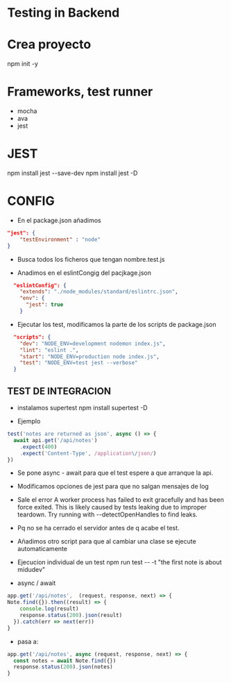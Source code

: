 # Testing in Backend



# Crea proyecto
npm init -y

# Frameworks, test runner
- mocha
- ava
- jest

# JEST
npm install jest --save-dev
npm install jest -D

# CONFIG
- En el package.json añadimos

```json
"jest": {
    "testEnvironment" : "node"
}
```

- Busca todos los ficheros que tengan nombre.test.js

- Anadimos en el eslintCongig del pacjkage.json

```json
  "eslintConfig": {
    "extends": "./node_modules/standard/eslintrc.json",
    "env": {
      "jest": true
    }
```

- Ejecutar los test, modificamos la parte de los scripts de package.json

```json
  "scripts": {
    "dev": "NODE_ENV=development nodemon index.js",
    "lint": "eslint .",
    "start": "NODE_ENV=production node index.js",
    "test": "NODE_ENV=test jest --verbose"
  }
```

## TEST DE INTEGRACION
- instalamos supertest
npm install supertest -D

- Ejemplo
```javascript
test('notes are returned as json', async () => {
  await api.get('/api/notes')
    .expect(400)
    .expect('Content-Type', /application\/json/)
})
```
- Se pone async - await para que el test espere a que arranque la api.

- Modificamos opciones de jest para que no salgan mensajes de log

- Sale el error A worker process has failed to exit gracefully and has been force exited. This is likely caused by tests leaking due to improper teardown. Try running with --detectOpenHandles to find leaks.
- Pq no se ha cerrado el servidor antes de q acabe el test.

- Añadimos otro script para que al cambiar una clase se ejecute automaticamente

- Ejecucion individual de un test
npm run test -- -t "the first note is about midudev"


- async / await

```javascript
app.get('/api/notes',  (request, response, next) => {
Note.find({}).then((result) => {
    console.log(result)
    response.status(200).json(result)
  }).catch(err => next(err))
}
```

- pasa a:
```javascript
app.get('/api/notes', async (request, response, next) => {
  const notes = await Note.find({})
  response.status(200).json(notes)
}
```

